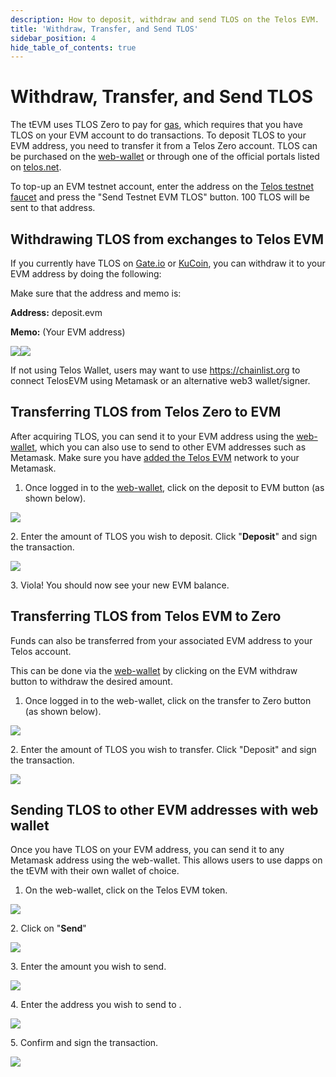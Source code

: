 ```yaml
---
description: How to deposit, withdraw and send TLOS on the Telos EVM.
title: 'Withdraw, Transfer, and Send TLOS'
sidebar_position: 4
hide_table_of_contents: true
---
```


# Withdraw, Transfer, and Send TLOS

The tEVM uses TLOS Zero to pay for [gas](../../evm/about/gas-fees.md), which requires that you have TLOS on your EVM account to do transactions. To deposit TLOS to your EVM address, you need to transfer it from a Telos Zero account. TLOS can be purchased on the [web-wallet](https://wallet.telos.net) or through one of the official portals listed on [telos.net](https://telos.net).

To top-up an EVM testnet account, enter the address on the [Telos testnet faucet](https://app.telos.net/testnet/developers) and press the "Send Testnet EVM TLOS" button. 100 TLOS will be sent to that address.

## Withdrawing TLOS from exchanges to Telos EVM

If you currently have TLOS on [Gate.io](https://www.gate.io) or [KuCoin](https://www.kucoin.com), you can withdraw it to your EVM address by doing the following:


Make sure that the address and memo is:

**Address:** deposit.evm

**Memo:** (Your EVM address)

![](../../../static/img/EVM_ku.jpg)![](../../../static/img/EVM_gate.jpg)

If not using Telos Wallet, users may want to use https://chainlist.org to connect TelosEVM using Metamask or an alternative web3 wallet/signer.


## Transferring TLOS from Telos Zero to EVM

After acquiring TLOS, you can send it to your EVM address using the [web-wallet](https://wallet.telos.net), which you can also use to send to other EVM addresses such as Metamask. Make sure you have [added the Telos EVM](../evm/setup-a-wallet.md) network to your Metamask.

1. Once logged in to the [web-wallet](https://wallet.telos.net), click on the deposit to EVM button (as shown below).

![](../../../static/img/mainaccount_zero_to_evm.PNG)

2\. Enter the amount of TLOS you wish to deposit. Click "**Deposit**" and sign the transaction.&#x20;

![](../../../static/img/zero_to_evm.PNG)

3\. Viola! You should now see your new EVM balance.&#x20;

## Transferring TLOS from Telos EVM to Zero

Funds can also be transferred from your associated EVM address to your Telos account.

This can be done via the [web-wallet](https://wallet-dev.telos.net) by clicking on the EVM withdraw button to withdraw the desired amount.

1. Once logged in to the web-wallet, click on the transfer to Zero button (as shown below).

![](../../../static/img/mainaccount_evm_to_zero.PNG)

2\. Enter the amount of TLOS you wish to transfer. Click "Deposit" and sign the transaction.

![](../../../static/img/evm_to_zero.PNG)

## Sending TLOS to other EVM addresses with web wallet

Once you have TLOS on your EVM address, you can send it to any Metamask address using the web-wallet. This allows users to use dapps on the tEVM with their own wallet of choice.

1. On the web-wallet, click on the Telos EVM token.

![](../../../static/img/mainaccount_send.png)

2\. Click on "**Send**"

![](../../../static/img/send_evm.PNG)

3\. Enter the amount you wish to send.

![](../../../static/img/send_evm2.PNG)

4\. Enter the address you wish to send to   .

![](../../../static/img/send_evm3.PNG)

5\. Confirm and sign the transaction.

![](../../../static/img/send_evm4.PNG)
